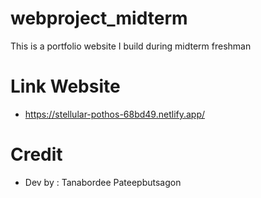 # webproject_midterm
This is a portfolio website I build during midterm freshman
# Link Website 
- https://stellular-pothos-68bd49.netlify.app/
# Credit
- Dev by : Tanabordee Pateepbutsagon
